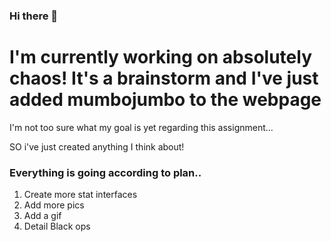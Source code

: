 ### Hi there 👋
# I'm currently working on absolutely chaos! It's a brainstorm and I've just added mumbojumbo to the webpage
I'm not too sure what my goal is yet regarding this assignment...

SO i've just created anything I think about!  
### Everything is going according to plan.. 

1. Create more stat interfaces
2. Add more pics
3. Add a gif
4. Detail Black ops
<!--
**iconocam/iconocam** is a ✨ _special_ ✨ repository because its `README.md` (this file) appears on your GitHub profile.

Here are some ideas to get you started:

- 🔭 I’m currently working on ...
- 🌱 I’m currently learning ...
- 👯 I’m looking to collaborate on ...
- 🤔 I’m looking for help with ...
- 💬 Ask me about ...
- 📫 How to reach me: ...
- 😄 Pronouns: ...
- ⚡ Fun fact: ...
-->
